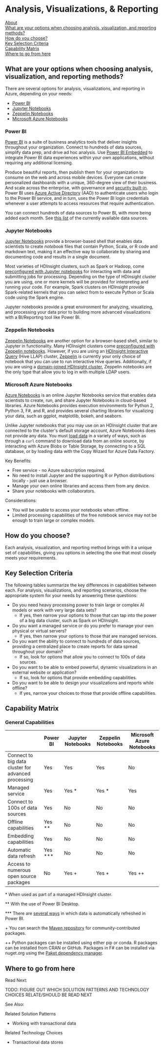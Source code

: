 # Analysis, Visualizations, & Reporting

[About]()  
[What are your options when choosing analysis, visualization, and reporting methods?](#options)  
[How do you choose?](#howtochoose)  
[Key Selection Criteria](#criteria)  
[Capability Matrix](#matrix)   
[Where to go from here](#wheretogo)  

<a name="about"></a>

## <a name="options"></a> What are your options when choosing analysis, visualization, and reporting methods?
There are several options for analysis, visualizations, and reporting in Azure, depending on your needs:

- [Power BI](https://docs.microsoft.com/power-bi/)
- [Jupyter Notebooks](https://jupyter.readthedocs.io/en/latest/index.html)
- [Zeppelin Notebooks](https://zeppelin.apache.org/)
- [Microsoft Azure Notebooks](https://notebooks.azure.com/)

### Power BI

[Power BI](https://docs.microsoft.com/power-bi/) is a suite of business analytics tools that deliver insights throughout your organization. Connect to hundreds of data sources, simplify data prep, and drive ad hoc analysis. Use [Power BI Embedded](https://azure.microsoft.com/services/power-bi-embedded/) to integrate Power BI data experiences within your own applications, without requiring any additional licensing.

Produce beautiful reports, then publish them for your organization to consume on the web and across mobile devices. Everyone can create personalized dashboards with a unique, 360-degree view of their business. And scale across the enterprise, with governance and [security built-in](https://docs.microsoft.com/power-bi/service-admin-power-bi-security). Power BI uses [Azure Active Directory](https://docs.microsoft.com/azure/active-directory/) (AAD) to authenticate users who login to the Power BI service, and in turn, uses the Power BI login credentials whenever a user attempts to access resources that require authentication.

You can connect hundreds of data sources to Power BI, with more being added each month. See [this list](https://docs.microsoft.com/power-bi/desktop-data-sources) of the currently available data sources.

### Jupyter Notebooks

[Jupyter Notebooks](https://jupyter.readthedocs.io/en/latest/index.html) provide a browser-based shell that enables data scientists to create *notebook* files that contain Python, Scala, or R code and markdown text, making it an effective way to collaborate by sharing and documenting code and results in a single document.

Most varieties of HDInsight clusters, such as Spark or Hadoop, come [preconfigured with Jupyter notebooks](https://docs.microsoft.com/azure/hdinsight/spark/apache-spark-jupyter-notebook-kernels) for interacting with data and submitting jobs for processing. Depending on the type of HDInsight cluster you are using, one or more kernels will be provided for interpreting and running your code. For example, Spark clusters on HDInsight provide Spark-related kernels that you can select from to execute Python or Scala code using the Spark engine.

Jupyter notebooks provide a great environment for analyzing, visualizing, and processing your data prior to building more advanced visualizations with a BI/Reporting tool like Power BI.

### Zeppelin Notebooks

[Zeppelin Notebooks](https://zeppelin.apache.org/) are another option for a browser-based shell, similar to Jupyter in functionality. Many HDInsight clusters come [preconfigured with Zeppelin notebooks](https://docs.microsoft.com/azure/hdinsight/spark/apache-spark-zeppelin-notebook). However, if you are using an [HDInsight Interactive Query](https://docs.microsoft.com/azure/hdinsight/interactive-query/apache-interactive-query-get-started) (Hive LLAP) cluster, [Zeppelin](https://docs.microsoft.com/azure/hdinsight/hdinsight-connect-hive-zeppelin) is currently your only choice of notebook that you can use to run interactive Hive queries. Additionally, if you are using a [domain-joined HDInsight cluster](https://docs.microsoft.com/azure/hdinsight/domain-joined/apache-domain-joined-introduction), Zeppelin notebooks are the only type that allow you to log in with multiple LDAP users.

### Microsoft Azure Notebooks

[Azure Notebooks](https://notebooks.azure.com/) is an online Jupyter Notebooks service that enables data scientists to create, run, and share Jupyter Notebooks in cloud-based libraries. Azure Notebooks provides execution environments for Python 2, Python 3, F#, and R, and provides several charting libraries for visualizing your data, such as ggplot, matplotlib, bokeh, and seaborn.

Unlike Jupyter notebooks that you may use on an HDInsight cluster that are connected to the cluster's default storage account, Azure Notebooks does not provide any data. You must [load data](https://notebooks.azure.com/Microsoft/libraries/samples/html/Getting%20to%20your%20Data%20in%20Azure%20Notebooks.ipynb) in a variety of ways, such as through a `curl` command to download data from an online source, by interacting with Azure Blobs or Table Storage, by connecting to a SQL database, or by loading data with the Copy Wizard for Azure Data Factory.

Key Benefits:

* Free service - no Azure subscription required.
* No need to install Jupyter and the supporting R or Python distributions locally - just use a browser.
* Manage your own online libraries and access them from any device.
* Share your notebooks with collaborators.

Considerations:

* You will be unable to access your notebooks when offline.
* Limited processing capabilities of the free notebook service may not be enough to train large or complex models.

## <a name="howtochoose"></a> How do you choose?
Each analysis, visualization, and reporting method brings with it a unique set of capabilities, giving you options in selecting the one that most closely meets your requirements.

## <a name="criteria"></a> Key Selection Criteria

The following tables summarize the key differences in capabilities between each. For analysis, visualizations, and reporting scenarios, choose the appropriate system for your needs by answering these questions:

- Do you need heavy processing power to train large or complex AI models or work with very large data sets?
    - If yes, then narrow your options to those that can tap into the power of a big data cluster, such as Spark on HDInsight.
- Do you want a managed service or do you prefer to manage your own physical or virtual servers?
    - If yes, then narrow your options to those that are managed services.
- Do you want the ability to connect to hundreds of data sources, providing a centralized place to create reports for data spread throughout your domain?
    - If so, look for options that allow you to connect to 100s of data sources.
- Do you want to be able to embed powerful, dynamic visualizations in an external website or application?
    - If so, look for options that provide embedding capabilities.
- Do you want to be able to design your visualizations and reports while offline?
    - If yes, narrow your choices to those that provide offline capabilities.

## <a name="matrix"></a> Capability Matrix

### General Capabilities

| | Power BI | Jupyter Notebooks | Zeppelin Notebooks | Microsoft Azure Notebooks |
| --- | --- | --- | --- | --- |
| Connect to big data cluster for advanced processing | Yes | Yes | Yes | No |
| Managed service | Yes | Yes \* | Yes \* | Yes |
| Connect to 100s of data sources | Yes | No | No | No |
| Offline capabilities | Yes \** | No | No | No |
| Embedding capabilities | Yes | No | No | No |
| Automatic data refresh | Yes \*** | No | No | No |
| Access to numerous open source packages | No | Yes + | Yes + | Yes ++ |

\* When used as part of a managed HDInsight cluster.

\** With the use of Power BI Desktop.

\*** There are [several ways](https://docs.microsoft.com/power-bi/refresh-data) in which data is automatically refreshed in Power BI.

\+ You can search the [Maven repository](http://search.maven.org/) for community-contributed packages.

\++ Python packages can be installed using either pip or conda. R packages can be installed from CRAN or GitHub. Packages in F# can be installed via nuget.org using the [Paket dependency manager](https://fsprojects.github.io/Paket/).

## <a name="wheretogo"></a>Where to go from here
Read Next:

TODO: FIGURE OUT WHICH SOLUTION PATTERNS AND TECHNOLOGY CHOICES RELATE/SHOULD BE READ NEXT

See Also:

Related Solution Patterns
- Working with transactional data

Related Technology Choices
- Transactional data stores
